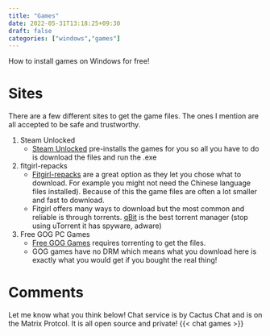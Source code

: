 ```yaml
---
title: "Games"
date: 2022-05-31T13:18:25+09:30
draft: false
categories: ["windows","games"]
---
```


How to install games on Windows for free!

# Sites
There are a few different sites to get the game files. The ones I mention are all accepted to be safe and trustworthy.

1. Steam Unlocked
    - [Steam Unlocked](https://steamunlocked.net) pre-installs the games for you so all you have to do is download the files and run the .exe
2. fitgirl-repacks
    - [Fitgirl-repacks](https://fitgirl-repacks.site/) are a great option as they let you chose what to download. For example you might not need the Chinese language files installed). Because of this the game files are often a lot smaller and fast to download.
    - Fitgirl offers many ways to download but the most common and reliable is through torrents. [qBit](https://www.qbittorrent.org/) is the best torrent manager (stop using uTorrent it has spyware, adware)
3. Free GOG PC Games
    - [Free GOG Games](https://freegogpcgames.com/) requires torrenting to get the files.
    - GOG games have no DRM which means what you download here is exactly what you would get if you bought the real thing!

# Comments
Let me know what you think below! Chat service is by Cactus Chat and is on the Matrix Protcol. It is all open source and private!
{{< chat games >}}
